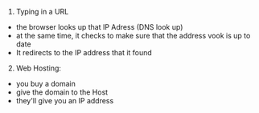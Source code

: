 1. Typing in a URL
 - the browser looks up that IP Adress (DNS look up)
 - at the same time, it checks to make sure that the address vook is up to date
 - It redirects to the IP address that it found

2. Web Hosting:
 - you buy a domain
 - give the domain to the Host 
 - they'll give you an IP address